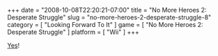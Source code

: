 +++
date = "2008-10-08T22:20:21-07:00"
title = "No More Heroes 2: Desperate Struggle"
slug = "no-more-heroes-2-desperate-struggle-8"
category = [ "Looking Forward To It" ]
game = [ "No More Heroes 2: Desperate Struggle" ]
platform = [ "Wii" ]
+++

<a href="http://kotaku.com/5060871/no-more-heroes-2-+-desperate-struggle">Yes</a>!